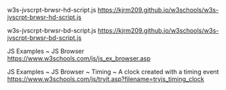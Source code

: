 w3s-jvscrpt-brwsr-hd-script.js
https://kjrm209.github.io/w3schools/w3s-jvscrpt-brwsr-hd-script.js

w3s-jvscrpt-brwsr-bd-script.js
https://kjrm209.github.io/w3schools/w3s-jvscrpt-brwsr-bd-script.js

JS Examples ~ JS Browser
https://www.w3schools.com/js/js_ex_browser.asp

JS Examples ~ JS Browser ~ Timing ~ A clock created with a timing event
https://www.w3schools.com/js/tryit.asp?filename=tryjs_timing_clock


